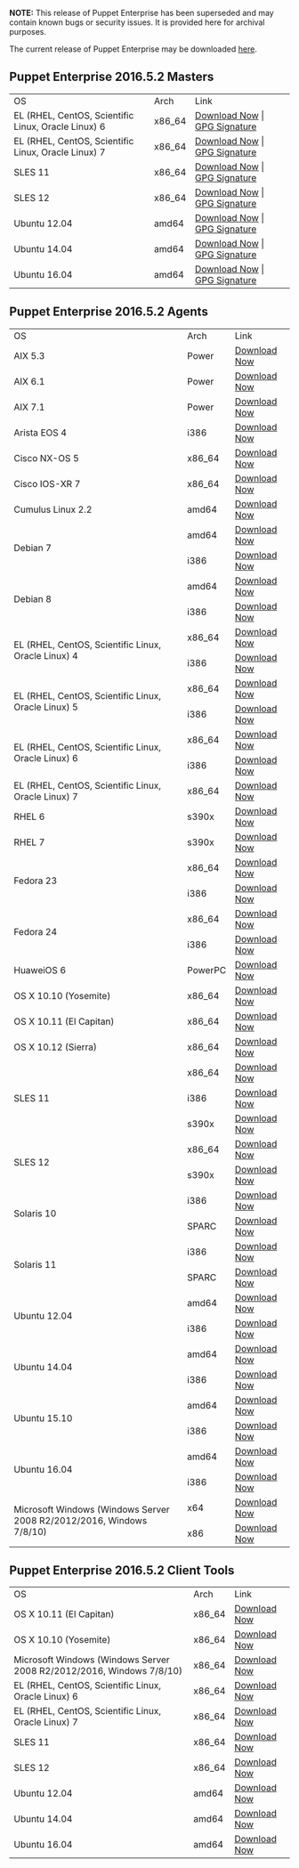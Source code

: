 <p><b>NOTE:</b> This release of Puppet Enterprise has been superseded and may contain known bugs or security issues. It is provided here for archival purposes.
</p><p>The current release of Puppet Enterprise may be downloaded <a href="/download-puppet-enterprise/">here</a>.


</p><h2 id="pe_201652">Puppet Enterprise 2016.5.2 Masters</h2>
<table>
<tbody>
<tr>
<td>OS</td>
<td>Arch</td>
<td>Link</td>
</tr>




<tr>
<td>EL (RHEL, CentOS, Scientific Linux, Oracle Linux) 6</td>
<td>x86_64</td>
<td><a href="https://pm.puppetlabs.com/puppet-enterprise/2016.5.2/puppet-enterprise-2016.5.2-el-6-x86_64.tar.gz">Download Now</a> | <a href="https://pm.puppetlabs.com/puppet-enterprise/2016.5.2/puppet-enterprise-2016.5.2-el-6-x86_64.tar.gz.asc">GPG Signature</a></td>
</tr>


<tr>
<td>EL (RHEL, CentOS, Scientific Linux, Oracle Linux) 7</td>
<td>x86_64</td>
<td><a href="https://pm.puppetlabs.com/puppet-enterprise/2016.5.2/puppet-enterprise-2016.5.2-el-7-x86_64.tar.gz">Download Now</a> | <a href="https://pm.puppetlabs.com/puppet-enterprise/2016.5.2/puppet-enterprise-2016.5.2-el-7-x86_64.tar.gz.asc">GPG Signature</a></td>
</tr>


<tr>
<td>SLES 11</td>
<td>x86_64</td>
<td><a href="https://pm.puppetlabs.com/puppet-enterprise/2016.5.2/puppet-enterprise-2016.5.2-sles-11-x86_64.tar.gz">Download Now</a> | <a href="https://pm.puppetlabs.com/puppet-enterprise/2016.5.2/puppet-enterprise-2016.5.2-sles-11-x86_64.tar.gz.asc">GPG Signature</a></td>
</tr>


<tr>
<td>SLES 12</td>
<td>x86_64</td>
<td><a href="https://pm.puppetlabs.com/puppet-enterprise/2016.5.2/puppet-enterprise-2016.5.2-sles-12-x86_64.tar.gz">Download Now</a> | <a href="https://pm.puppetlabs.com/puppet-enterprise/2016.5.2/puppet-enterprise-2016.5.2-sles-12-x86_64.tar.gz.asc">GPG Signature</a></td>
</tr>


<tr>
<td>Ubuntu 12.04</td>
<td>amd64</td>
<td><a href="https://pm.puppetlabs.com/puppet-enterprise/2016.5.2/puppet-enterprise-2016.5.2-ubuntu-12.04-amd64.tar.gz">Download Now</a> | <a href="https://pm.puppetlabs.com/puppet-enterprise/2016.5.2/puppet-enterprise-2016.5.2-ubuntu-12.04-amd64.tar.gz.asc">GPG Signature</a></td>
</tr>


<tr>
<td>Ubuntu 14.04</td>
<td>amd64</td>
<td><a href="https://pm.puppetlabs.com/puppet-enterprise/2016.5.2/puppet-enterprise-2016.5.2-ubuntu-14.04-amd64.tar.gz">Download Now</a> | <a href="https://pm.puppetlabs.com/puppet-enterprise/2016.5.2/puppet-enterprise-2016.5.2-ubuntu-14.04-amd64.tar.gz.asc">GPG Signature</a></td>
</tr>
<tr>
<td>Ubuntu 16.04</td>
<td>amd64</td>
<td><a href="https://pm.puppetlabs.com/puppet-enterprise/2016.5.2/puppet-enterprise-2016.5.2-ubuntu-16.04-amd64.tar.gz">Download Now</a> | <a href="https://pm.puppetlabs.com/puppet-enterprise/2016.5.2/puppet-enterprise-2016.5.2-ubuntu-16.04-amd64.tar.gz.asc">GPG Signature</a></td>
</tr>


</tbody>
</table>


<h2 id="pe_a_201652">Puppet Enterprise 2016.5.2 Agents</h2>
<table>
<tbody>
<tr>
<td>OS</td>
<td>Arch</td>
<td>Link</td>
</tr>


<tr>
<td>AIX 5.3</td>
<td>Power</td>
<td><a href="http://pm.puppetlabs.com/puppet-agent/2016.5.2/1.8.3/repos/aix/5.3/PC1/ppc/puppet-agent-1.8.3-1.aix5.3.ppc.rpm">Download Now</a></td>
</tr>


<tr>
<td>AIX 6.1</td>
<td>Power</td>
<td><a href="http://pm.puppetlabs.com/puppet-agent/2016.5.2/1.8.3/repos/aix/6.1/PC1/ppc/puppet-agent-1.8.3-1.aix6.1.ppc.rpm">Download Now</a></td>
</tr>


<tr>
<td>AIX 7.1</td>
<td>Power</td>
<td><a href="http://pm.puppetlabs.com/puppet-agent/2016.5.2/1.8.3/repos/aix/7.1/PC1/ppc/puppet-agent-1.8.3-1.aix7.1.ppc.rpm">Download Now</a></td>
</tr>


<tr>
<td>Arista EOS 4</td>
<td>i386</td>
<td><a href="http://pm.puppetlabs.com/puppet-agent/2016.5.2/1.8.3/repos/eos/4/PC1/i386/puppet-agent-1.8.3-1.eos4.i386.swix">Download Now</a></td>
</tr>


<tr>
<td>Cisco NX-OS 5</td>
<td>x86_64</td>
<td><a href="http://pm.puppetlabs.com/puppet-agent/2016.5.2/1.8.3/repos/cisco-wrlinux/5/PC1/x86_64/puppet-agent-1.8.3-1.cisco_wrlinux5.x86_64.rpm">Download Now</a></td>
</tr>


<tr>
<td>Cisco IOS-XR 7</td>
<td>x86_64</td>
<td><a href="http://pm.puppetlabs.com/puppet-agent/2016.5.2/1.8.3/repos/cisco-wrlinux/7/PC1/x86_64/puppet-agent-1.8.3-1.cisco_wrlinux7.x86_64.rpm">Download Now</a></td>
</tr>


<tr>
<td>Cumulus Linux 2.2</td>
<td>amd64</td>
<td><a href="http://pm.puppetlabs.com/puppet-agent/2016.5.2/1.8.3/repos/deb/cumulus/PC1/puppet-agent_1.8.3-1cumulus_amd64.deb">Download Now</a></td>
</tr>


<tr>
<td rowspan="2">Debian 7</td>
<td>amd64</td>
<td><a href="http://pm.puppetlabs.com/puppet-agent/2016.5.2/1.8.3/repos/deb/wheezy/PC1/puppet-agent_1.8.3-1wheezy_amd64.deb">Download Now</a></td>
</tr>
<tr>
<td>i386</td>
<td><a href="http://pm.puppetlabs.com/puppet-agent/2016.5.2/1.8.3/repos/deb/wheezy/PC1/puppet-agent_1.8.3-1wheezy_i386.deb">Download Now</a></td>
</tr>


<tr>
<td rowspan="2">Debian 8</td>
<td>amd64</td>
<td><a href="http://pm.puppetlabs.com/puppet-agent/2016.5.2/1.8.3/repos/deb/jessie/PC1/puppet-agent_1.8.3-1jessie_amd64.deb">Download Now</a></td>
</tr>
<tr>
<td>i386</td>
<td><a href="http://pm.puppetlabs.com/puppet-agent/2016.5.2/1.8.3/repos/deb/jessie/PC1/puppet-agent_1.8.3-1jessie_i386.deb">Download Now</a></td>
</tr>


<tr>
<td rowspan="2">EL (RHEL, CentOS, Scientific Linux, Oracle Linux) 4</td>
<td>x86_64</td>
<td><a href="http://pm.puppetlabs.com/puppet-agent/2016.5.2/1.8.3/repos/el/4/PC1/x86_64/puppet-agent-1.8.3-1.el4.x86_64.rpm">Download Now</a></td>
</tr>
<tr>
<td>i386</td>
<td><a href="http://pm.puppetlabs.com/puppet-agent/2016.5.2/1.8.3/repos/el/4/PC1/i386/puppet-agent-1.8.3-1.el4.i386.rpm">Download Now</a></td>
</tr>


<tr>
<td rowspan="2">EL (RHEL, CentOS, Scientific Linux, Oracle Linux) 5</td>
<td>x86_64</td>
<td><a href="http://pm.puppetlabs.com/puppet-agent/2016.5.2/1.8.3/repos/el/5/PC1/x86_64/puppet-agent-1.8.3-1.el5.x86_64.rpm">Download Now</a></td>
</tr>
<tr>
<td>i386</td>
<td><a href="http://pm.puppetlabs.com/puppet-agent/2016.5.2/1.8.3/repos/el/5/PC1/i386/puppet-agent-1.8.3-1.el5.i386.rpm">Download Now</a></td>
</tr>


<tr>
<td rowspan="2">EL (RHEL, CentOS, Scientific Linux, Oracle Linux) 6</td>
<td>x86_64</td>
<td><a href="http://pm.puppetlabs.com/puppet-agent/2016.5.2/1.8.3/repos/el/6/PC1/x86_64/puppet-agent-1.8.3-1.el6.x86_64.rpm">Download Now</a></td>
</tr>
<tr>
<td>i386</td>
<td><a href="http://pm.puppetlabs.com/puppet-agent/2016.5.2/1.8.3/repos/el/6/PC1/i386/puppet-agent-1.8.3-1.el6.i386.rpm">Download Now</a></td>
</tr>


<tr>
<td>EL (RHEL, CentOS, Scientific Linux, Oracle Linux) 7</td>
<td>x86_64</td>
<td><a href="http://pm.puppetlabs.com/puppet-agent/2016.5.2/1.8.3/repos/el/7/PC1/x86_64/puppet-agent-1.8.3-1.el7.x86_64.rpm">Download Now</a></td>
</tr>

<tr>
<td>RHEL 6</td>
<td>s390x</td>
<td><a href="http://pm.puppetlabs.com/puppet-agent/2016.5.2/1.8.3/repos/el/6/PC1/s390x/puppet-agent-1.8.3-1.el6.s390x.rpm">Download Now</a></td>
</tr>

<tr>
<td>RHEL 7</td>
<td>s390x</td>
<td><a href="http://pm.puppetlabs.com/puppet-agent/2016.5.2/1.8.3/repos/el/7/PC1/s390x/puppet-agent-1.8.3-1.el7.s390x.rpm">Download Now</a></td>
</tr>


<tr>
<td rowspan="2">Fedora 23</td>
<td>x86_64</td>
<td><a href="http://pm.puppetlabs.com/puppet-agent/2016.5.2/1.8.3/repos/fedora/f23/PC1/x86_64/puppet-agent-1.8.3-1.fedoraf23.x86_64.rpm">Download Now</a></td>
</tr>
<tr>
<td>i386</td>
<td><a href="http://pm.puppetlabs.com/puppet-agent/2016.5.2/1.8.3/repos/fedora/f23/PC1/i386/puppet-agent-1.8.3-1.fedoraf23.i386.rpm">Download Now</a></td>
</tr>


<tr>
<td rowspan="2">Fedora 24</td>
<td>x86_64</td>
<td><a href="http://pm.puppetlabs.com/puppet-agent/2016.5.2/1.8.3/repos/fedora/f24/PC1/x86_64/puppet-agent-1.8.3-1.fedoraf24.x86_64.rpm">Download Now</a></td>
</tr>
<tr>
<td>i386</td>
<td><a href="http://pm.puppetlabs.com/puppet-agent/2016.5.2/1.8.3/repos/fedora/f24/PC1/i386/puppet-agent-1.8.3-1.fedoraf24.i386.rpm">Download Now</a></td>
</tr>


<tr>
<td>HuaweiOS 6</td>
<td>PowerPC</td>
<td><a href="http://pm.puppetlabs.com/puppet-agent/2016.5.2/1.8.3/repos/deb/huaweios/PC1/puppet-agent_1.8.3-1huaweios_powerpc.deb">Download Now</a></td>
</tr>


<tr>
<td>OS X 10.10 (Yosemite)</td>
<td>x86_64</td>
<td><a href="http://pm.puppetlabs.com/puppet-agent/2016.5.2/1.8.3/repos/apple/10.10/PC1/x86_64/puppet-agent-1.8.3-1.osx10.10.dmg">Download Now</a></td>
</tr>


<tr>
<td>OS X 10.11 (El Capitan)</td>
<td>x86_64</td>
<td><a href="http://pm.puppetlabs.com/puppet-agent/2016.5.2/1.8.3/repos/apple/10.11/PC1/x86_64/puppet-agent-1.8.3-1.osx10.11.dmg">Download Now</a></td>
</tr>


<tr>
<td>OS X 10.12 (Sierra)</td>
<td>x86_64</td>
<td><a href="http://pm.puppetlabs.com/puppet-agent/2016.5.2/1.8.3/repos/apple/10.12/PC1/x86_64/puppet-agent-1.8.3-1.osx10.12.dmg">Download Now</a></td>
</tr>


<tr>
<td rowspan="3">SLES 11</td>
<td>x86_64</td>
<td><a href="http://pm.puppetlabs.com/puppet-agent/2016.5.2/1.8.3/repos/sles/11/PC1/x86_64/puppet-agent-1.8.3-1.sles11.x86_64.rpm">Download Now</a></td>
</tr>
<tr>
<td>i386</td>
<td><a href="http://pm.puppetlabs.com/puppet-agent/2016.5.2/1.8.3/repos/sles/11/PC1/i386/puppet-agent-1.8.3-1.sles11.i386.rpm">Download Now</a></td>
</tr>
<tr>
<td>s390x</td>
<td><a href="http://pm.puppetlabs.com/puppet-agent/2016.5.2/1.8.3/repos/sles/11/PC1/s390x/puppet-agent-1.8.3-1.sles11.s390x.rpm">Download Now</a></td>
</tr>


<tr>
<td rowspan="2">SLES 12</td>
<td>x86_64</td>
<td><a href="http://pm.puppetlabs.com/puppet-agent/2016.5.2/1.8.3/repos/sles/12/PC1/x86_64/puppet-agent-1.8.3-1.sles12.x86_64.rpm">Download Now</a></td>
</tr>
<tr>
<td>s390x</td>
<td><a href="http://pm.puppetlabs.com/puppet-agent/2016.5.2/1.8.3/repos/sles/12/PC1/s390x/puppet-agent-1.8.3-1.sles12.s390x.rpm">Download Now</a></td>
</tr>


<tr>
<td rowspan="2">Solaris 10</td>
<td>i386</td>
<td><a href="http://pm.puppetlabs.com/puppet-agent/2016.5.2/1.8.3/repos/solaris/10/PC1/puppet-agent-1.8.3-1.i386.pkg.gz">Download Now</a></td>
</tr>
<tr>
<td>SPARC</td>
<td><a href="http://pm.puppetlabs.com/puppet-agent/2016.5.2/1.8.3/repos/solaris/10/PC1/puppet-agent-1.8.3-1.sparc.pkg.gz">Download Now</a></td>
</tr>


<tr>
<td rowspan="2">Solaris 11</td>
<td>i386</td>
<td><a href="http://pm.puppetlabs.com/puppet-agent/2016.5.2/1.8.3/repos/solaris/11/PC1/puppet-agent@1.8.3,5.11-1.i386.p5p">Download Now</a></td>
</tr>
<tr>
<td>SPARC</td>
<td><a href="http://pm.puppetlabs.com/puppet-agent/2016.5.2/1.8.3/repos/solaris/11/PC1/puppet-agent@1.8.3,5.11-1.sparc.p5p">Download Now</a></td>
</tr>



<tr>
<td rowspan="2">Ubuntu 12.04</td>
<td>amd64</td>
<td><a href="http://pm.puppetlabs.com/puppet-agent/2016.5.2/1.8.3/repos/deb/precise/PC1/puppet-agent_1.8.3-1precise_amd64.deb">Download Now</a></td>
</tr>
<tr>
<td>i386</td>
<td><a href="http://pm.puppetlabs.com/puppet-agent/2016.5.2/1.8.3/repos/deb/precise/PC1/puppet-agent_1.8.3-1precise_i386.deb">Download Now</a></td>
</tr>


<tr>
<td rowspan="2">Ubuntu 14.04</td>
<td>amd64</td>
<td><a href="http://pm.puppetlabs.com/puppet-agent/2016.5.2/1.8.3/repos/deb/trusty/PC1/puppet-agent_1.8.3-1trusty_amd64.deb">Download Now</a></td>
</tr>
<tr>
<td>i386</td>
<td><a href="http://pm.puppetlabs.com/puppet-agent/2016.5.2/1.8.3/repos/deb/trusty/PC1/puppet-agent_1.8.3-1trusty_i386.deb">Download Now</a></td>
</tr>


<tr>
<td rowspan="2">Ubuntu 15.10</td>
<td>amd64</td>
<td><a href="http://pm.puppetlabs.com/puppet-agent/2016.5.2/1.8.3/repos/deb/wily/PC1/puppet-agent_1.8.3-1wily_amd64.deb">Download Now</a></td>
</tr>
<tr>
<td>i386</td>
<td><a href="http://pm.puppetlabs.com/puppet-agent/2016.5.2/1.8.3/repos/deb/wily/PC1/puppet-agent_1.8.3-1wily_i386.deb">Download Now</a></td>
</tr>


<tr>
<td rowspan="2">Ubuntu 16.04</td>
<td>amd64</td>
<td><a href="http://pm.puppetlabs.com/puppet-agent/2016.5.2/1.8.3/repos/deb/xenial/PC1/puppet-agent_1.8.3-1xenial_amd64.deb">Download Now</a></td>
</tr>
<tr>
<td>i386</td>
<td><a href="http://pm.puppetlabs.com/puppet-agent/2016.5.2/1.8.3/repos/deb/xenial/PC1/puppet-agent_1.8.3-1xenial_i386.deb">Download Now</a></td>
</tr>


<tr>
<td rowspan="2">Microsoft Windows (Windows Server 2008 R2/2012/2016, Windows 7/8/10)</td>
<td>x64</td>
<td><a href="http://pm.puppetlabs.com/puppet-agent/2016.5.2/1.8.3/repos/windows/puppet-agent-1.8.3-x64.msi">Download Now</a></td>
</tr>
<tr>
<td>x86</td>
<td><a href="http://pm.puppetlabs.com/puppet-agent/2016.5.2/1.8.3/repos/windows/puppet-agent-1.8.3-x86.msi">Download Now</a></td>
</tr>


</tbody>
</table>

<h2 id="pe_201652">Puppet Enterprise 2016.5.2 Client Tools</h2>
<table>
<tbody>
<tr>
<td>OS</td>
<td>Arch</td>
<td>Link</td>
</tr>

<tr>
<td>OS X 10.11 (El Capitan)</td>
<td>x86_64</td>
<td><a href="https://pm.puppetlabs.com/pe-client-tools/2016.5.2/16.5.2/repos/apple/10.11/PC1/x86_64/pe-client-tools-16.5.2-1.osx10.11.dmg">Download Now</a></td>
</tr>

<tr>
<td>OS X 10.10 (Yosemite)</td>
<td>x86_64</td>
<td><a href="https://pm.puppetlabs.com/pe-client-tools/2016.5.2/16.5.2/repos/apple/10.10/PC1/x86_64/pe-client-tools-16.5.2-1.osx10.10.dmg">Download Now</a></td>
</tr>

<tr>
<td>Microsoft Windows (Windows Server 2008 R2/2012/2016, Windows 7/8/10)</td>
<td>x86_64</td>
<td><a href="https://pm.puppetlabs.com/pe-client-tools/2016.5.2/16.5.2/repos/windows/pe-client-tools-16.5.2-x64.msi">Download Now</a></td>
</tr>

<tr>
<td>EL (RHEL, CentOS, Scientific Linux, Oracle Linux) 6</td>
<td>x86_64</td>
<td><a href="https://pm.puppetlabs.com/pe-client-tools/2016.5.2/16.5.2/repos/el/6/PC1/x86_64/pe-client-tools-16.5.2-1.el6.x86_64.rpm">Download Now</a></td>
</tr>

<tr>
<td>EL (RHEL, CentOS, Scientific Linux, Oracle Linux) 7</td>
<td>x86_64</td>
<td><a href="https://pm.puppetlabs.com/pe-client-tools/2016.5.2/16.5.2/repos/el/7/PC1/x86_64/pe-client-tools-16.5.2-1.el7.x86_64.rpm">Download Now</a></td>
</tr>

<tr>
<td>SLES 11</td>
<td>x86_64</td>
<td><a href="https://pm.puppetlabs.com/pe-client-tools/2016.5.2/16.5.2/repos/sles/11/PC1/x86_64/pe-client-tools-16.5.2-1.sles11.x86_64.rpm">Download Now</a></td>
</tr>

<tr>
<td>SLES 12</td>
<td>x86_64</td>
<td><a href="https://pm.puppetlabs.com/pe-client-tools/2016.5.2/16.5.2/repos/sles/12/PC1/x86_64/pe-client-tools-16.5.2-1.sles12.x86_64.rpm">Download Now</a></td>
</tr>

<tr>
<td>Ubuntu 12.04</td>
<td>amd64</td>
<td><a href="https://pm.puppetlabs.com/pe-client-tools/2016.5.2/16.5.2/repos/deb/precise/PC1/pe-client-tools_16.5.2-1precise_amd64.deb">Download Now</a></td>
</tr>

<tr>
<td>Ubuntu 14.04</td>
<td>amd64</td>
<td><a href="https://pm.puppetlabs.com/pe-client-tools/2016.5.2/16.5.2/repos/deb/trusty/PC1/pe-client-tools_16.5.2-1trusty_amd64.deb">Download Now</a></td>
</tr>

<tr>
<td>Ubuntu 16.04</td>
<td>amd64</td>
<td><a href="https://pm.puppetlabs.com/pe-client-tools/2016.5.2/16.5.2/repos/deb/xenial/PC1/pe-client-tools_16.5.2-1xenial_amd64.deb">Download Now</a></td>
</tr>

</tbody>
</table>


